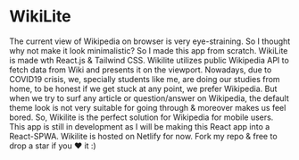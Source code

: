 # WikiLite

The current view of Wikipedia on browser is very eye-straining. So I thought why not make it look minimalistic? So I made this app from scratch. WikiLite is made wth React.js & Tailwind CSS. Wikilite utilizes public Wikipedia API to fetch data from Wiki and presents it on the viewport. Nowadays, due to COVID19 crisis, we, specially students like me, are doing our studies from home, to be honest if we get stuck at any point, we prefer Wikipedia. But when we try to surf any article or question/answer on Wikipedia, the default theme look is not very suitable for going through & moreover makes us feel bored. So, Wikilite is the perfect solution for Wikipedia for mobile users. This app is still in development as I will be making this React app into a React-SPWA. Wikilite is hosted on Netlify for now. Fork my repo & free to drop a star if you ❤️ it :)
